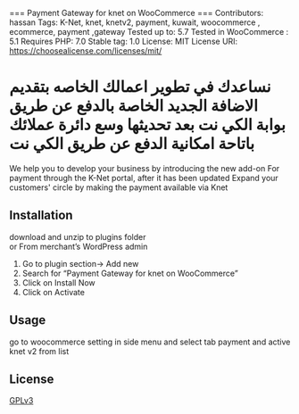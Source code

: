 === Payment Gateway for knet on WooCommerce ===
Contributors: hassan
Tags: K-Net, knet, knetv2, payment, kuwait, woocommerce , ecommerce, payment ,gateway
Tested up to: 5.7
Tested in WooCommerce : 5.1
Requires PHP: 7.0
Stable tag: 1.0
License: MIT
License URI: https://choosealicense.com/licenses/mit/

نساعدك في تطوير اعمالك الخاصه بتقديم الاضافة الجديد
الخاصة بالدفع عن طريق بوابة الكي نت بعد تحديثها 
وسع دائرة عملائك باتاحة امكانية الدفع عن طريق الكي نت
==========
We help you to develop your business by introducing the new add-on
For payment through the K-Net portal, after it has been updated
Expand your customers' circle by making the payment available via Knet 

## Installation

download and unzip to plugins folder
<br/>
or
From merchant’s WordPress admin
1. Go to plugin section-> Add new
2. Search for “Payment Gateway for knet on WooCommerce”
3. Click on Install Now
4. Click on Activate


## Usage

go to woocommerce setting in side menu and select tab payment and active knet v2 from list

## License

[GPLv3](https://choosealicense.com/licenses/agpl-3.0/)
